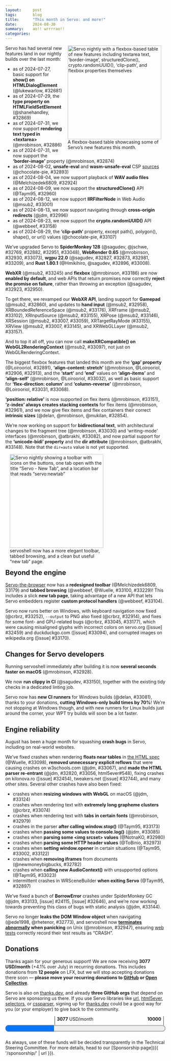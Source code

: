 ```yaml
---
layout:     post
tags:       blog
title:      "This month in Servo: and more!"
date:       2024-08-30
summary:    ao!! wrrrrao!!
categories:
---
```


<figure class="_figr"><a href="{{ '/img/blog/features-august-2024.png' | url }}"><img src="{{ '/img/blog/features-august-2024.png' | url }}"
    alt="Servo nightly with a flexbox-based table of new features including textarea text, ‘border-image’, structuredClone(), crypto.randomUUID(), ‘clip-path’, and flexbox properties themselves"></a>
<figcaption>A flexbox-based table showcasing some of Servo’s new features this month.</figcaption></figure>

Servo has had several new features land in our nightly builds over the last month:

- as of 2024-07-27, basic support for **show() on HTMLDialogElement** (@lukewarlow, #32681)
- as of 2024-07-29, the **type property on HTMLFieldSetElement** (@shanehandley, #32869)
- as of 2024-07-31, we now support **rendering text typed in &lt;textarea>** (@mrobinson, #32886)
- as of 2024-07-31, we now support the **‘border-image’** property (@mrobinson, #32874)
- as of 2024-08-02, **unsafe-eval** and **wasm-unsafe-eval** CSP [sources](https://developer.mozilla.org/en-US/docs/Web/HTTP/Headers/Content-Security-Policy/Sources) (@chocolate-pie, #32893)
- as of 2024-08-04, we now support playback of **WAV audio files** (@Melchizedek6809, #32924)
- as of 2024-08-09, we now support the **structuredClone()** API (@Taym95, #32960)
- as of 2024-08-12, we now support **IIRFilterNode** in Web Audio (@msub2, #33001)
- as of 2024-08-13, we now support navigating through **cross-origin redirects** (@jdm, #32996)
- as of 2024-08-23, we now support the **crypto.randomUUID()** API (@webbeef, #33158)
- as of 2024-08-29, the **‘clip-path’** property, except path(), polygon(), shape(), or url() values (@chocolate-pie, #33107)

We’ve upgraded Servo to **SpiderMonkey 128** (@sagudev, @jschwe, #32769, #32882, #32951, #33048), **WebRender 0.65** (@mrobinson, #32930, #33073), **wgpu 22.0** (@sagudev, #32827, #32873, #32981, #33209), and **Rust 1.80.1** (@Hmikihiro, @sagudev, #32896, #33008).

**WebXR** (@msub2, #33245) and **flexbox** (@mrobinson, #33186) are now **enabled by default**, and web APIs that return promises now correctly **reject the promise on failure**, rather than throwing an exception (@sagudev, #32923, #32950).

To get there, we revamped our **WebXR API**, landing support for **Gamepad** (@msub2, #32860), and updates to **hand input** (@msub2, #32958), XRBoundedReferenceSpace (@msub2, #33176), XRFrame (@msub2, #33102), XRInputSource (@msub2, #33155), XRPose (@msub2, #33146), XRSession (@msub2, #33007, #33059), XRTargetRayMode (#33155), XRView (@msub2, #33007, #33145), and XRWebGLLayer (@msub2, #33157).

And to top it all off, you can now call **makeXRCompatible() on WebGL2RenderingContext** (@msub2, #33097), not just on WebGLRenderingContext.

The biggest flexbox features that landed this month are the **‘gap’ property** (@Loirooriol, #32891), **‘align-content: stretch’** (@mrobinson, @Loirooriol, #32906, #32913), and the **‘start’** and **‘end’** values on **‘align-items’** and **‘align-self’** (@mrobinson, @Loirooriol, #33032), as well as basic support for **‘flex-direction: column’** and **‘column-reverse’** (@mrobinson, @Loirooriol, #33031, #33068).

**‘position: relative’** is now supported on flex items (@mrobinson, #33151), **‘z-index’ always creates stacking contexts** for flex items (@mrobinson, #32961), and we now give flex items and flex containers their correct **intrinsic sizes** (@delan, @mrobinson, @mukilan, #32854).

We’re now working on support for **bidirectional text**, with architectural changes to the fragment tree (@mrobinson, #33030) and ‘writing-mode’ interfaces (@mrobinson, @atbrakhi, #33082), and now partial support for the **‘unicode-bidi’ property** and the **dir attribute** (@mrobinson, @atbrakhi, #33148).
Note that the `dir=auto` value is not yet supported.

<figure class="_figl"><a href="{{ '/img/blog/servoshell-august-2024.png' | url }}"><img src="{{ '/img/blog/servoshell-august-2024.png' | url }}"
    alt="Servo nightly showing a toolbar with icons on the buttons, one tab open with the title “Servo - New Tab”, and a location bar that reads “servo:newtab”"></a>
<figcaption>servoshell now has a more elegant toolbar, tabbed browsing, and a clean but useful “new tab” page.</figcaption></figure>

## <span class=_floatmin></span>Beyond the engine

[Servo-the-browser](https://book.servo.org/running-servoshell.html) now has a **redesigned toolbar** (@Melchizedek6809, 33179) and **tabbed browsing** (@webbeef, @Wuelle, #33100, #33229)!
This includes a slick **new tab page**, taking advantage of a new API that lets Servo embedders register **custom protocol handlers** (@webbeef, #33104).

Servo now runs better on Windows, with keyboard navigation now fixed (@crbrz, #33252), `--output` to PNG also fixed (@crbrz, #32914), and fixes for some font- and GPU-related bugs (@crbrz, #33045, #33177), which were causing misaligned glyphs with incorrect colors on servo<!-- no link -->.org ([issue] #32459) and duckduckgo<!-- no link -->.com ([issue] #33094), and corrupted images on wikipedia<!-- no link -->.org ([issue] #33170).

## Changes for Servo developers

Running servoshell immediately after building it is now **several seconds faster on macOS** (@mrobinson, #32928).

We now **run clippy in CI** (@sagudev, #33150), together with the existing tidy checks in a dedicated linting job.

Servo now has **new CI runners** for Windows builds (@delan, #33081), thanks to your donations, **cutting Windows-only build times by 70%**!
We’re not stopping at Windows though, and with new runners for Linux builds just around the corner, your WPT try builds will soon be a lot faster.

## Engine reliability

August has been a huge month for squashing **crash bugs** in Servo, including on real-world websites.

We’ve fixed crashes when rendering **floats near tables** in [the HTML spec](https://html.spec.whatwg.org) (@Wuelle, #33098), **removed unnecessary explicit reflows** that were causing crashes on w3schools<!-- no link -->.com (@jdm, #33067), and **made the HTML parser re-entrant** (@jdm, #32820, #33056, html5ever#548), fixing crashes on kilonova<!-- no link -->.ro ([issue] #32454), tweakers<!-- no link -->.net ([issue] #32744), and many other sites.
Several other crashes have also been fixed:

- crashes when **resizing windows with WebGL** on macOS (@jdm, #33124)
- crashes when rendering text with **extremely long grapheme clusters** (@crbrz, #33074)
- crashes when rendering text with **tabs in certain fonts** (@mrobinson, #32979)
- crashes in the parser **after calling window.stop()** (@Taym95, #33173)
- crashes when **passing some values to console.log()** (@jdm, #33085)
- crashes when **parsing some &lt;img srcset> values** (@NotnaKO, #32980)
- crashes when **parsing some HTTP header values** (@ToBinio, #32973)
- crashes when **setting window.opener** in certain situations (@Taym95, #33002, #33122)
- crashes when **removing iframes** from documents (@newmoneybigbucks, #32782)
- crashes when **calling new AudioContext()** with unsupported options (@Taym95, #33023)
- intermittent crashes in WRSceneBuilder **when exiting Servo** (@Taym95, #32897)

We’ve fixed a bunch of **BorrowError** crashes under SpiderMonkey GC (@jdm, #33133, [issue] #24115, [issue] #32646), and we’re now working towards preventing this class of bugs with static analysis (@jdm, #33144).

Servo no longer **leaks the DOM Window object** when navigating (@ede1998, @rhetenor, #32773), and servoshell now **[terminates abnormally](https://pubs.opengroup.org/onlinepubs/9799919799/functions/V2_chap02.html#tag_16_04_03_01) when panicking** on Unix (@mrobinson, #32947), ensuring [web tests](https://book.servo.org/hacking/testing.html) correctly record their test results as “CRASH”.

## Donations

Thanks again for your generous support!
We are now receiving **3077 USD/month** (+4.1% over July) in recurring donations.
This includes donations from **12 people** on LFX, but we will stop accepting donations there soon — **please move your recurring donations to [GitHub](https://github.com/sponsors/servo) or [Open Collective](https://opencollective.com/servo)**.

Servo is also on [thanks.dev](https://thanks.dev), and already **three GitHub orgs** that depend on Servo are sponsoring us there.
If you use Servo libraries like [url](https://crates.io/crates/url/reverse_dependencies), [html5ever](https://crates.io/crates/html5ever/reverse_dependencies), [selectors](https://crates.io/crates/selectors/reverse_dependencies), or [cssparser](https://crates.io/crates/cssparser/reverse_dependencies), signing up for [thanks.dev](https://thanks.dev) could be a good way for you (or your employer) to give back to the community.

<figure class="_fig" style="width: 100%; margin: 1em 0;"><div class="_flex" style="height: calc(1lh + 3em); flex-flow: column nowrap; text-align: left;">
    <div style="position: relative; text-align: right;">
        <div style="position: absolute; margin-left: calc(100% * 3077 / 10000); padding-left: 0.5em;"><strong>3077</strong> USD/month</div>
        <div style="position: absolute; margin-left: calc(100% * 3077 / 10000); height: calc(1lh + 1.5em); border-left: 1px solid;"></div>
        <div style="position: absolute; margin-left: calc(100% - 0.5em); height: calc(1lh + 1.5em); border-left: 1px solid;"></div>
        <div style="padding-right: 1em;"><strong>10000</strong><!-- USD/month --></div>
    </div>
    <progress value="3077" max="10000" style="transform: scale(3); transform-origin: top left; width: calc(100% / 3);"></progress>
</div></figure>

As always, use of these funds will be decided transparently in the Technical Steering Committee.
For more details, head to our [Sponsorship page]({{ '/sponsorship/' | url }}).

<!--
- DONE donations 3077/month (+4.1%)
    - DONE opencollective 1637.00/month
    - DONE github 1313.00/month
    - DONE lfx 127.00/month (10+10+10+10+10+10+25+5+12+5+10+10)
    - DONE self-hosted ci runners
- upgrades
    - DONE mozjs 115 → 128 32769 32882 32951 33048
    - DONE webrender 0.64 → 0.65 32930 33073
    - DONE wgpu 22 32827 32873 32981 33209
        - better exception handling 32925
    - DONE rust 1.78.0 → 1.80.1 32896 33008
- rendering
    - DONE typing in textarea 32886
    - DONE wav playback 32924
    - DONE cross-origin redirects 32996
    - DONE ‘clip-path: [<basic-shape> || <shape-box>]’ 33107
    - DONE flex
        - DONE column mode 33031 33068
        - DONE ‘gap’ 32891
        - DONE ‘align-content: stretch’ 32906
        - DONE ‘align-(items|content): (start|end)’ 33032
        - DONE ‘position: relative’ 33151
        - DONE intrinsic sizes 32854
        - DONE ‘z-index’ stacking context fix 32961
        - DONE subpixel fix 32913
        - DONE flexbox enabled by default 33186
    - DONE bidi
        - DONE physical geometry 33030
        - DONE ‘writing-mode’ access 33082
        - DONE basic support for dir attribute and ‘unicode-bidi’ 33148
    - DONE ‘border-image’ 32874
    - DONE structuredClone() 32960
    - DONE crypto.randomUUID() 33158
    - DONE promise rejection 32923 32950
    - DONE webaudio IIRFilterNode 33001
    - DONE webxr XRInputSource.gamepad 32860
    - DONE webxr XRBoundedReferenceSpace 33176
    - DONE webxr XRSession.interactionMode XRView.isFirstPersonObserver 33007
    - DONE webxr hand input XRFrame XRHandJoint XRHand XRJointSpace 32958
    - DONE webxr XRSession 33059
    - DONE webxr makeXRCompatible now works on WebGL2RenderingContext 33097
    - DONE webxr recommendedViewportScale requestViewportScale XRView 33145
    - DONE webxr predictedDisplayTime XRFrame 33102
    - DONE webxr fixedFoveation getNativeFramebufferScaleFactor 33157
    - DONE webxr XRTargetRayMode XRInputSource 33155
    - DONE webxr XRPose 33146
    - webgpu createComputePipelineAsync() createRenderPipelineAsync() 32636
    - DONE csp unsafe-eval wasm-unsafe-eval 32893
    - DONE basic support for show() method on HTMLDialogElement 32681
    - DONE type property on HTMLFieldSetElement 32869
    - non-tree-structural pseudo-classes 33165
    - DONE webxr enabled by default 33245
- embedding
    - DONE custom protocol handlers 33104
    - additional webrender surfaces 32933
- devtools
    - html tree 32655
    - text nodes? 32884
    - attributes 32888
    - style inspector and computed tab 33025
- DONE servoshell
    - DONE redesigned toolbar 33179
    - DONE tabs 33100 33229
- dev
    - watch out! mediafire fix.rar 33201
    - DONE clippy ci 33150
    - DONE faster build-then-run on macos 32928
    - DONE self-hosted ci runners windows 33081
- platform support
    - DONE windows text/image rendering fixes 33045 33177
    - DONE windows --output to png fix 32914
    - musl? background hang monitor 33153
- DONE rendering/crashes
    - document ordering 32574
    - DONE html parser reentrancy! 32820 33056
    - DONE forced reflows 33067
- DONE crashes and reliability
    - DONE panics now look like crashes in tests 32947
    - DONE gc borrow hazards 33133
        - DONE static analysis 33144
    - DONE resizing window macos 33124
    - DONE large grapheme clusters 33074
    - DONE tabs with certain fonts 32979
    - DONE aborting parser 33173
    - DONE console.log 33085
    - DONE srcset 32980
    - DONE set() method on Headers 32973
    - DONE window.opener setter 33002 33122
    - DONE table layout 33098
    - DONE webrender shutdown 32897
    - DONE iframe removed 32782
    - DONE new AudioContext() with unsupported sampleRate 33023
    - DONE leak CreateProxyWindowHandler 32773
- bustage
    - nixpkgs 32945
    - spaces windows 32936
    - non-ascii windows 32949
    - ci android 32907 32927
    - building for ohos 33029
    - macos apple silicon 33190 33200
- cleanups
    - lazy_static 33046 33047 33049 33060 33065 33078
    - once_cell 33080
    - syn dedupe 33038

>>> 2024-07-26T06:07:44Z
    bc1c71bd4df9424e4cceed9dc8cc38efc591095b	https://github.com/servo/servo/pull/32857	build(deps): bump serde_spanned from 0.6.6 to 0.6.7 (#32857)
    f91792d9c33dc23a7f0d67b0d370ec59f39ca85e	https://github.com/servo/servo/pull/32856	build(deps): bump env_filter from 0.1.1 to 0.1.2 (#32856)
    4afa382733517e2c875744ab922ab36caf80ed19	https://github.com/servo/servo/pull/32855	build(deps): bump toml_datetime from 0.6.6 to 0.6.7 (#32855)
+   ad74bfc4ea70f052939163f2404bf543131d06d3	https://github.com/servo/servo/pull/32827	webgpu: Update wgpu to 22.0 (#32827)
>>> 2024-07-27T06:02:22Z
    9f151faf1d97b90e1e07e8a21861a2d5050ab73f	https://github.com/servo/servo/pull/32865	build(deps): bump webxr from `11a3727` to `89d7027` (#32865)
    bdc07eab752a462379f881cdad5a4e3c8ad78d28	https://github.com/servo/servo/pull/32864	build(deps): bump version_check from 0.9.4 to 0.9.5 (#32864)
    b6f1e3b22d076a9b52691bf641fe4ba55df4470f	https://github.com/servo/servo/pull/32861	dependencies: Upgrade `cookie` and rename Servo's `Cookie` to `ServoCookie` (#32861)
+   8f377a0cb144b32182938f2210360a9a124e2b16	https://github.com/servo/servo/pull/32681	Partially implement dialog.show() (#32681)
+   902bf5733139ba6269e4f10c52ae62e0eea4a4c0	https://github.com/servo/servo/pull/32655	DevTools: Show HTML tree (#32655)
    f7448b5d6121339508a5cbc31e1da2db704da371	https://github.com/servo/servo/pull/32862	Remove the WebXR dependency on ancient `time@0.1` crate (#32862)
    eac54183c154ca044f98e9d74aa51892f73c0085	https://github.com/servo/servo/pull/32859	clippy: components/script/realms (#32859)
>>> 2024-07-28T06:08:04Z
>>> 2024-07-29T06:08:11Z
+   ed8def28960fd64fa0d00bd67731d594c1042747	https://github.com/servo/servo/pull/32869	Add the type IDL attribute to htmlfieldsetelement (#32869)
    bc75bf4cfa42d627309bd003dbb6dab3f3233dfd	https://github.com/servo/servo/pull/32868	Remove treatment of whitespace in the construction of a for data entry list, move it to the encoding stage (#32868)
>>> 2024-07-30T06:05:57Z
+   29a4cca42d01ab7acf6610362cd1165d2c2e85f7	https://github.com/servo/servo/pull/32882	Update mozjs again (#32882)
    a295c3e8aac1afa76307595613feb9ce8e2398ae	https://github.com/servo/servo/pull/32881	build(deps): bump serde_json from 1.0.120 to 1.0.121 (#32881)
    4fa1daa2451270018f14acc64ce88db0c824e323	https://github.com/servo/servo/pull/32879	build(deps): bump tokio from 1.39.1 to 1.39.2 (#32879)
    15f7db273f8ec987c19429ac9ba01bb626cf93b8	https://github.com/servo/servo/pull/32878	build(deps): bump cc from 1.1.6 to 1.1.7 (#32878)
    d8c09b8b1412dab29f5584e0691423e0b976458e	https://github.com/servo/servo/pull/32876	build(deps): bump num_enum from 0.7.2 to 0.7.3 (#32876)
    33bf31f2122322a5df3d090e2fe6e23ad14cc423	https://github.com/servo/servo/pull/32877	build(deps): bump webxr from `89d7027` to `93ee726` (#32877)
+   c5fe64a59454be739f9d09a088f900656965f559	https://github.com/servo/servo/pull/32873	webgpu: update wgpu again (#32873)
    976850d92de1dfcf80a06428f9491fa64241f347	https://github.com/servo/servo/pull/32875	Fix debugmozjs compilation (#32875)
+   d132a0273d17a140a916bb4c73cdb1d81fee1d2d	https://github.com/servo/servo/pull/32769	Update mozjs (SpiderMonkey) to 128.0 (#32769)
>>> 2024-07-31T06:02:33Z
    f86493cd7ef78a0a7bbe78f0047cd695d4f956e2	https://github.com/servo/servo/pull/32890	Enable flexbox for css-align tests (#32890)
    c69d59259e06490de002e00c084a5b59e1c14e7f	https://github.com/servo/servo/pull/32894	build(deps): bump ppv-lite86 from 0.2.17 to 0.2.19 (#32894)
    506096222fe127a7b10974c1cf49580f08276db0	https://github.com/servo/servo/pull/32895	build(deps): bump toml_datetime from 0.6.7 to 0.6.8 (#32895)
+   a64f75b62f3cd1c12219dbb44ac40c1104de63ef	https://github.com/servo/servo/pull/32886	layout: Fix display of new text in `textarea` elements (#32886)
+   c06a6a764ea568be5faade665302aa23ca64304c	https://github.com/servo/servo/pull/32884	DevTools: Inline text and clean whitespace (#32884)
+   e23dc0bf6f5ed6dec0537a3f4f1c668937c87246	https://github.com/servo/servo/pull/32874	layout: Port `border-image` support for legacy layout (#32874)
>>> 2024-08-01T06:14:12Z
    b4e1ec441254daf2df75f84347480a9afb9f4779	https://github.com/servo/servo/pull/32902	build(deps): bump bytemuck from 1.16.1 to 1.16.3 (#32902)
    b94e7e00a900834626ed0dab4e7fb45dc6bbf2f0	https://github.com/servo/servo/pull/32901	build(deps): bump bytes from 1.6.1 to 1.7.0 (#32901)
    4a7b50fedb840e123da21044c08e89f2165f6da3	https://github.com/servo/servo/pull/32900	build(deps): bump target-lexicon from 0.12.15 to 0.12.16 (#32900)
+   ca6169990ea8b429bbb8c11e4dcc9d8c6f59c7dd	https://github.com/servo/servo/pull/32891	Implement gaps in flexbox layout (#32891)
>>> 2024-08-02T06:17:24Z
+   5963695664a6c0112bded05c9af9bbfa2224d411	https://github.com/servo/servo/pull/32773	fix: Memory leak from CreateProxyWindowHandler (#32773)
    501950c2e33d421ad1a38fa095fa7aae610fd3aa	https://github.com/servo/servo/pull/32908	build(deps): bump indexmap from 2.2.6 to 2.3.0 (#32908)
+   92866ab911cb65d09b6b46bc1fb26868854cbafe	https://github.com/servo/servo/pull/32893	enhance: Add support for `unsafe-eval` and `wasm-unsafe-eval` (#32893)
+   2cf207ddc8133f1abb85704d2d0eee9e26b52723	https://github.com/servo/servo/pull/32907	Free some space on android runners (#32907)
    0ff4398380c58d2402765c0ca017c0d12b25cd5c	https://github.com/servo/servo/pull/32905	Update mozjs to fix enforcerange for 64bit numbers (#32905)
>>> 2024-08-03T06:12:23Z
    1e510e8de7ae6d9e2c490362dbfb935374e233f5	https://github.com/servo/servo/pull/32918	build(deps): bump regex from 1.10.5 to 1.10.6 (#32918)
    69a716a4ce1518aced772b2f343edf13e6e0144c	https://github.com/servo/servo/pull/32919	build(deps): bump bytes from 1.7.0 to 1.7.1 (#32919)
    3699aa0c185a38b682dfd916e99e2d0f0347f28b	https://github.com/servo/servo/pull/32916	build(deps): bump serde_json from 1.0.121 to 1.0.122 (#32916)
    72b3fd56e165f80b92ba35b787d4aa7899f6cc8c	https://github.com/servo/servo/pull/32910	script: Fix two build warnings about unused imports (#32910)
+   974c9dc89a70ff341c19d751a8d7c00c81989dea	https://github.com/servo/servo/pull/32854	layout: Compute intrinsic sizes for flex items and flex containers (#32854)
    7495ba20a51fb2bea033d115e98db5ea07e68a4b	https://github.com/servo/servo/pull/32909	Select servo feature on servo_arc (#32909)
>>> 2024-08-04T06:06:53Z
+   7c2c383bb1fb15dfeea1e0f33af2e42b407af4e1	https://github.com/servo/servo/pull/32914	Fix save to image on Windows (#32914)
    bb176514c64b50011ee0be5cfb10f0cbce48cd93	https://github.com/servo/servo/pull/32926	Pass AppInfo to OpenXrDiscovery (#32926)
+   f3fe11c382d85f47f2adf3099a3b92c4202c52f1	https://github.com/servo/servo/pull/32924	Enabled WAV decoding support in gstreamer (#32924)
+   f3bec0aed386615e850b9e24b74c697624c32bce	https://github.com/servo/servo/pull/32923	bindings: Convert certain Exceptions into Promise rejections (#32923)
+   fd832816572e26cafb8207d3710bd704f2617758	https://github.com/servo/servo/pull/32860	Implement WebXR Gamepads Module (#32860)
    0672eca7496bd54001e4625f7987d3e4053a3914	https://github.com/servo/servo/pull/32917	build(deps): bump malloc_size_of_derive from 0.1.2 to 0.1.3 (#32917)
>>> 2024-08-05T06:07:48Z
+   5e59988c87c40e84b0228021798455175699e824	https://github.com/servo/servo/pull/32925	webgpu: Use wgpu's instead of string errors and update limits handling (#32925)
+   b366a02318def70948f8ff6ed321e433b721ece4	https://github.com/servo/servo/pull/32928	build: Speed up first run after build on macOS (#32928)
+   8052027dd497241157fc74365c5c78fde028b8a0	https://github.com/servo/servo/pull/32927	ci: allow android builds on forks to skip keystore configuration (#32927)
>>> 2024-08-06T06:08:20Z
+   b50c1cfaaab6eb7bbef4327a7cdca540a29cbddb	https://github.com/servo/servo/pull/32945	Nix: Bump nixpkgs (#32945)
    1e30642d75bac6f545803d50a08a4d8f79aae123	https://github.com/servo/servo/pull/32944	build(deps): bump ttf-parser from 0.24.0 to 0.24.1 (#32944)
    83821fdec51918b0829e2fba5cbb86fe425e24ee	https://github.com/servo/servo/pull/32943	build(deps): bump xml-rs from 0.8.20 to 0.8.21 (#32943)
    a33b66ade5f577e0d85483ca10ec232f361d2d27	https://github.com/servo/servo/pull/32941	build(deps): bump serde_test from 1.0.176 to 1.0.177 (#32941)
    551fbdd092dab4013b667238174118b96a195275	https://github.com/servo/servo/pull/32940	build(deps): bump ppv-lite86 from 0.2.19 to 0.2.20 (#32940)
    a348e68086cd2628e316388f46692cc8d99fa59f	https://github.com/servo/servo/pull/32939	build(deps): bump flate2 from 1.0.30 to 1.0.31 (#32939)
    2443b1784855fe7c4b849aee4338bc5706331462	https://github.com/servo/servo/pull/32938	build(deps): bump tempfile from 3.10.1 to 3.11.0 (#32938)
    6ae64b2716285d419fc6dcce65e2a82a2cea03cd	https://github.com/servo/servo/pull/32937	build(deps): bump scc from 2.1.7 to 2.1.8 (#32937)
+   0ce9ce8dc02a9812795174890b507a7a7fb72fd4	https://github.com/servo/servo/pull/32936	mach: Add support for paths with spaces on Windows (#32936)
+   f1602005a085ec279a7280ccae1ea3ceffdb0eca	https://github.com/servo/servo/pull/32930	deps: Upgrade to WebRender 0.65 (#32930)
+   babc844c93755e032e724adb81cfb235090c4fdb	https://github.com/servo/servo/pull/32888	DevTools: Allow modification of attributes (#32888)
+   4d49b04668c3793bbb5dd8460a9d6f55d7f6538e	https://github.com/servo/servo/pull/32933	Add surface methods to RenderingContext (#32933)
    45aa296b2658e47eea38134298351a20a74e0fa6	https://github.com/servo/servo/pull/32932	build: Fix a print statement when repackaging GStreamer (#32932)
    10b06f01292a4d9b7d73a41fe134ad355e05b2a0	https://github.com/servo/servo/pull/32911	layout: Improve documentation and code structure in `FlexItemBox::automatic_min_size` (#32911)
>>> 2024-08-07T06:24:11Z
+   a3f588832b104421030c162cd782df02b055bf08	https://github.com/servo/servo/pull/32951	Bump mozjs-sys to 128.0-6 (#32951)
    d2e620e03e5bf90710e2b2dad19514ace945548b	https://github.com/servo/servo/pull/32955	build(deps): bump bytemuck from 1.16.1 to 1.16.3 (#32955)
    63265b8c475dd333ab26c2647d7ec6c2a0a17417	https://github.com/servo/servo/pull/32954	build(deps): bump target-lexicon from 0.12.15 to 0.12.16 (#32954)
+   c9fbe018f18d1cff8a4b30261ea4b1e981ef435b	https://github.com/servo/servo/pull/32947	testing: Trigger a crash more reliably when panicking and hard fail is active (#32947)
    89d20fc40116e9a35ed4fe2b5ee07e0382babc19	https://github.com/servo/servo/pull/32953	build(deps): bump toml_datetime from 0.6.7 to 0.6.8 (#32953)
    49aa129d22a8d9c61aceb638e9c58f7ff79b512b	https://github.com/servo/servo/pull/32952	build(deps): bump scc from 2.1.8 to 2.1.9 (#32952)
+   68f4b359c53b241e0ef82b640e84d8de70cfb805	https://github.com/servo/servo/pull/32950	Add exception to rejection logic in `generic_call` (#32950)
+   1d464a576a6506196ff10e2c5bbee1969272fc54	https://github.com/servo/servo/pull/32906	layout: Add support for `align-content: stretch` (#32906)
+   3800922cde6f1c5698a931183de9dbcd3d5d7e4e	https://github.com/servo/servo/pull/32897	Fix panic in Webrender during shutdown (#32897)
+   28430bad0e7a4d4c11710d61fbaf1c598bffa87d	https://github.com/servo/servo/pull/32949	Fix visual_studio.py to call vswhere with -utf8 (#32949)
    3f339d6856283dc4839f6378df5df1ddbedcb5d6	https://github.com/servo/servo/pull/32946	webrender_traits: update closure in with_front_buffer to FnOnce (#32946)
    23df681479e20d099abae2852c2107b395fb09a1	https://github.com/servo/servo/pull/32942	build(deps): bump winapi-util from 0.1.8 to 0.1.9 (#32942)
>>> 2024-08-08T06:07:41Z
    1379cd5779657774a14303ff26269df2a03bb3aa	https://github.com/servo/servo/pull/32965	build(deps): bump tempfile from 3.11.0 to 3.12.0 (#32965)
    db23bc7b121e85c79ab5fb93a55f9b751352e542	https://github.com/servo/servo/pull/32964	build(deps): bump object from 0.36.2 to 0.36.3 (#32964)
    206d515c32b4541be59d8a0f1f88c5b7ca2ffa25	https://github.com/servo/servo/pull/32963	build(deps): bump cc from 1.1.7 to 1.1.8 (#32963)
+   3fca6e015f1f0e9e375a87d41f37fe56720cfaa5	https://github.com/servo/servo/pull/32782	script: Properly handle removed iframes in `GlobalScope::get_referrer` (#32782)
    9cb0e74cdca0c42b8c47a555de24eb1caffbca14	https://github.com/servo/servo/pull/32959	Update web-platform-tests to revision b'3634d5a63f2fa3969616396d95537c91c3348fe5' (#32959)
+   3c271fb2989fa838473ab006397c7a9d8c3b4b21	https://github.com/servo/servo/pull/32896	Update to rust 1.80.0 (#32896)
>>> 2024-08-09T06:15:38Z
+   24b1404d12be64db5b173f5648de71a1bcf7792e	https://github.com/servo/servo/pull/32981	Update wgpu (#32981)
    77ce73e4c60b180f2d951abb1e85008c73c10524	https://github.com/servo/servo/pull/32983	build(deps): bump serde from 1.0.204 to 1.0.205 (#32983)
+   8fab6911d16577bf98f5179dab7e0d75e57bc5ba	https://github.com/servo/servo/pull/32973	script: dont unwrap in header set (#32973)
+   b8cf0cf9afa03d5e2ba3f8a4727e4de00ab63eb2	https://github.com/servo/servo/pull/32636	webgpu: Implement proper async pipeline creation and GPUPipelineError (#32636)
+   08eb4faf4d2805283137a19739b092cd7ddff600	https://github.com/servo/servo/pull/32960	Initial structuredClone implementation (#32960)
    f989d3776eca7c4a21f03a406a11c1b1228b285e	https://github.com/servo/servo/pull/32966	separate Queue&Device Id (#32966)
    a5df51ea56dd7116b5fb95acd9c88f123bdebbfc	https://github.com/servo/servo/pull/32956	Refine crown annotations for HTML parser. (#32956)
>>> 2024-08-10T06:15:44Z
    2ebb71f08a9e2521a2fd277c2bc2b54b9e21dd8d	https://github.com/servo/servo/pull/32991	Set the cfg properly for the production-stripped profile (#32991)
+   a1d3649f7c282aec9220ab67b203297fe33e5a07	https://github.com/servo/servo/pull/32574	Fix ordering of documents (#32574)
    c6a6319502c3df4bf401d394a27854aa1f267658	https://github.com/servo/servo/pull/32982	build(deps): bump windows-sys from 0.52.0 to 0.59.0 (#32982)
    4eae4e29fa92d1684e5a1dcff1d4a12020a284af	https://github.com/servo/servo/pull/32984	Fix incorrect target_os value. (#32984)
>>> 2024-08-11T06:01:54Z
    1af3ad8a7466a372c9e9f39f0d06e973a75a427e	https://github.com/servo/servo/pull/33000	Update web-platform-tests to revision b'3b3beee1bf2469013583bafe702f2d4821d76c1f' (#33000)
    71898dae179df6b873994211611aee4884cdc974	https://github.com/servo/servo/pull/32993	build(deps): bump filetime from 0.2.23 to 0.2.24 (#32993)
    1a58dba03ecaa5b67df47b3e7c7c592cadb6f145	https://github.com/servo/servo/pull/32998	Use correct feature name for JS backtraces. (#32998)
>>> 2024-08-12T06:18:51Z
+   5520a9eb5089d8441718162452848159ed51ffca	https://github.com/servo/servo/pull/33001	webaudio: Implement IIRFilterNode (#33001)
>>> 2024-08-13T06:24:20Z
    4744debdfd5e829c753c46a7f8088576b79dbd96	https://github.com/servo/servo/pull/33021	build(deps): bump serde_json from 1.0.122 to 1.0.124 (#33021)
    2d52b51e763a487016d2a5d95be5fd61f32ef60e	https://github.com/servo/servo/pull/33019	build(deps): bump xcursor from 0.3.6 to 0.3.8 (#33019)
    f33190ae7943660abe247a35c07d989a72139544	https://github.com/servo/servo/pull/33020	build(deps): bump mio from 1.0.1 to 1.0.2 (#33020)
    26cd4a84e53398df0328b0dce4600859fad1290c	https://github.com/servo/servo/pull/33018	build(deps): bump serde from 1.0.205 to 1.0.206 (#33018)
    3f1149fbdd8d6543e71a25e9c936dd0fa8d7508a	https://github.com/servo/servo/pull/33016	build(deps): bump scc from 2.1.9 to 2.1.13 (#33016)
    d0b5080b5e4409759d942a8cc8f910f001103dfc	https://github.com/servo/servo/pull/33014	build(deps): bump syn from 2.0.72 to 2.0.74 (#33014)
    1f3c193339f0d0a6a3f486894c2d35e5cccd11f9	https://github.com/servo/servo/pull/33017	build(deps): bump core-foundation-sys from 0.8.6 to 0.8.7 (#33017)
    ebf28fc7844d84c5d8098c1adbb452299ad8115b	https://github.com/servo/servo/pull/33015	build(deps): bump polling from 3.7.2 to 3.7.3 (#33015)
    93b43703e63c423a0e309ce28f73d3c51917dc6e	https://github.com/servo/servo/pull/33013	build(deps): bump cc from 1.1.8 to 1.1.10 (#33013)
+   564ba5969f1fb7a609e1ffc2a8f1b7ae48744ee8	https://github.com/servo/servo/pull/32961	layout: Non-auto `z-index` should always make stacking contexts for flex items (#32961)
+   d29e937f7e1f246f069c001ab60846c74046630c	https://github.com/servo/servo/pull/33008	Update Rust to 1.80.1 (#33008)
+   df8ccafa7c01c162bebd00aefe557a1bfc0f300b	https://github.com/servo/servo/pull/33002	Fix: Return error and avoid panicking in SetOpener function (#33002)
    a797969efed10c46c7cf93e5eb7a03b52d6ca7bc	https://github.com/servo/servo/pull/33004	Replace the lazy_static crate whth `std::sync::LazyLock` in components/script (#33004)
+   f38d1574bcb27449b8878192ac0ea3ba2ce824e7	https://github.com/servo/servo/pull/32996	Allow navigations that include cross-origin redirects to succeed. (#32996)
>>> 2024-08-14T06:09:01Z
+   3aef023368d522251d72443e1b5c03c2fc3208d3	https://github.com/servo/servo/pull/33029	ohos: Fix x86_64-unknown-linux-ohos (#33029)
+   478d95d2454f15184b45c5887af05c1cf51d2b23	https://github.com/servo/servo/pull/33038	Dedupliate `syn` (#33038)
    fb6b56cdda03d2bf218ec079a5298a9ce8c9eb4e	https://github.com/servo/servo/pull/33035	build(deps): bump cpufeatures from 0.2.12 to 0.2.13 (#33035)
    c922ab4b5233e55c9ddbebccbe544a2051d85ead	https://github.com/servo/servo/pull/33040	build(deps): bump serde from 1.0.206 to 1.0.207 (#33040)
    a0a83bad961a57466cd33ef71f4a7a4e15859080	https://github.com/servo/servo/pull/33039	build(deps): bump js-sys from 0.3.69 to 0.3.70 (#33039)
    0c276aeea593bb0e19d19a836b4adb1358ffc0d9	https://github.com/servo/servo/pull/33037	build(deps): bump scc from 2.1.13 to 2.1.14 (#33037)
    89c456b6d1da549139b0a25506f0ab4f36a168a5	https://github.com/servo/servo/pull/33036	build(deps): bump wasm-bindgen from 0.2.92 to 0.2.93 (#33036)
    3c19982040f6337637645b8c843cfbe4fd16601b	https://github.com/servo/servo/pull/33033	ci: Only export WPT test changes on the `main` branch (#33033)
+   8582678e4b97818629d5039a28b7fc6de0b23a9d	https://github.com/servo/servo/pull/32913	Properly handle subpixel units when dividing space between flex lines (#32913)
    5d6840873a53c57432ee6f48338d5c5261f12905	https://github.com/servo/servo/pull/33026	clippy: Fix missing indentation in comments and remove on unecessary cast (#33026)
    ea5cf751696ec8c24e7303b042d534a32c2a9a24	https://github.com/servo/servo/pull/33003	clippy: Fix various clippy warnings throughout the code  (#33003)
+   0d137d276a3a2ad3749750c0e34ebbfd91511106	https://github.com/servo/servo/pull/33007	webxr: Add missing IDL members from AR Module (#33007)
>>> 2024-08-15T06:08:05Z
+   a6638c195242105ec4cf840dd435d68a08c93843	https://github.com/servo/servo/pull/33048	Update mozjs and use release libz-sys (#33048)
+   825d6f10e9cc837219aaa4db480405a31c5388a7	https://github.com/servo/servo/pull/32958	webxr: Update hand input to match latest spec (#32958)
    057873c94a016b00d205f342d8929eb50365ac91	https://github.com/servo/servo/pull/33054	Remove unused constant from `components/net/fetch/methods.rs` (#33054)
    c438bfddd0528c3b3b0e5775be151d5d8c3e873e	https://github.com/servo/servo/pull/33053	build(deps): bump indexmap from 2.3.0 to 2.4.0 (#33053)
    6b0680c779bdb744f22cf572458cbd7810a147ee	https://github.com/servo/servo/pull/33052	build(deps): bump web-sys from 0.3.69 to 0.3.70 (#33052)
    d3209040ced94230298acc1c9173eca5f860ab18	https://github.com/servo/servo/pull/33051	build(deps): bump cc from 1.1.10 to 1.1.11 (#33051)
    cfbc10aefeab22c213be19d5c3bdfb910d0aa2c9	https://github.com/servo/servo/pull/33050	build(deps): bump wasm-bindgen-futures from 0.4.42 to 0.4.43 (#33050)
+   ad85dd10e3aa6124e3f8a9504d9c6efa178b8d34	https://github.com/servo/servo/pull/33049	Replace lazy_static with std::sync::LazyLock in components/fonts (#33049)
+   7633bdccd229eeba46bba9508564a96066fd4f91	https://github.com/servo/servo/pull/33031	layout: Initial implementation of `flex-direction: column` and `column-reverse` (#33031)
+   c059bab6f4aa920326167b861a3ae17f53001070	https://github.com/servo/servo/pull/33047	Dont use lazy static to construct mutexes (#33047)
+   d941d2fd67e7c2cd9859ae743c76b0238679bfe4	https://github.com/servo/servo/pull/33030	layout: Convert the FragmentTree to physical geometry (#33030)
+   65f90ff1fd82758aa7644ada7bb75d34291c363f	https://github.com/servo/servo/pull/33046	Replace the lazy_static crate with std::sync::LazyLock in components/net (#33046)
    6be99241c64bb5c8c4df6be3c37a5f53829cd499	https://github.com/servo/servo/pull/33043	Fix warnings after latest rust upgrade (#33043)
    380348e4df8211838680dedb76c117f101ee9bba	https://github.com/servo/servo/pull/33041	build(deps): bump tower-service from 0.3.2 to 0.3.3 (#33041)
>>> 2024-08-16T06:12:08Z
+   4cc1b6854616ae5f4b2455aedcd3e1fe9251a6a1	https://github.com/servo/servo/pull/33078	Remove lazy static (#33078)
    4b3ed4b68489342f41693243b25711079070dcd1	https://github.com/servo/servo/pull/33076	 ohos: Fix log filtering (#33076)
+   69185c4af156e66c2b69de1dbb7ff9faf10fd5aa	https://github.com/servo/servo/pull/33056	Ensure parsers initiated from DOMParser always complete. (#33056)
+   3cc91e655f4119d15fa226cabe8e2f66be3d3c58	https://github.com/servo/servo/pull/33067	Remove many explicit reflow calls (#33067)
    a34920b6058016f026c2b710224b9227826fcf85	https://github.com/servo/servo/pull/33072	fix(clippy): Clippy suggestions in components/script/dom/* (#33072)
    386a067c4b83b9fd60200e07c9668aba2a667944	https://github.com/servo/servo/pull/33071	build(deps): bump is-terminal from 0.4.12 to 0.4.13 (#33071)
    0710209557e4048137b1030da566c6bd5d1e133e	https://github.com/servo/servo/pull/33070	build(deps): bump serde_json from 1.0.124 to 1.0.125 (#33070)
    bcfc642f2f7a0b0e329230637a914fc7b3fc1999	https://github.com/servo/servo/pull/33069	build(deps): bump cc from 1.1.11 to 1.1.12 (#33069)
    e4d0af8d9120d8172c270becd81e1c25c51ba478	https://github.com/servo/servo/pull/33066	build(deps): bump serde from 1.0.207 to 1.0.208 (#33066)
+   016ff5dfa67d05b5c5d1d3fc42bf9f4fbeb537c1	https://github.com/servo/servo/pull/33065	Replace lazy_static crate with `std::sync::LazyLock` in layout and config (#33065)
    c01b733523085bb9365601c252b7b49154383631	https://github.com/servo/servo/pull/33062	Update codegen for GetOpener:inRealms in Bindings.conf (#33062)
+   86c4e014b40805ba7048f6357e4276680d3a7451	https://github.com/servo/servo/pull/33060	Replace the lazy_static crate with `std::sync::LazyLock` in components/shared (#33060)
+   8f82b2a7cbc086a6e939c9e0c3a7a3e11e512df5	https://github.com/servo/servo/pull/33045	Use FontInstanceFlags::SUBPIXEL_POSITION for font instances on Windows (#33045)
    97c84b6127bbe56821f8db661e88400cd646526c	https://github.com/servo/servo/pull/32858	ohos/android: Redirect stdout/stderr to `log` sink (#32858)
    353ceb0ffb7aa48bede60e031872218ebaaba839	https://github.com/servo/servo/pull/33058	Update WebXR WPT expectations (#33058)
+   8159f032880e72accba54ce3175062423fcdeef0	https://github.com/servo/servo/pull/33032	layout: Support `start` and `end` values for flexbox `align-self` (#33032)
>>> 2024-08-17T06:09:14Z
+   20273b062af969152635306c3df2a3a1364ac4d1	https://github.com/servo/servo/pull/33059	webxr: Update XRSession to latest spec (#33059)
    f0045a76866f2d56d6a01aaf93ec20177dad778a	https://github.com/servo/servo/pull/33095	remove usage of legacy numeric operations in script (#33095)
    09cac6430bfc98dace01ccf2a0af40c2420a4d19	https://github.com/servo/servo/pull/33091	build(deps): bump libc from 0.2.155 to 0.2.156 (#33091)
    842bd607d42b116b4f717f42c4c3ee81f9fd86e8	https://github.com/servo/servo/pull/33086	build(deps): bump bytemuck_derive from 1.7.0 to 1.7.1 (#33086)
    a8fbfe712f05ed45375592a8ac94f8bbe56046c4	https://github.com/servo/servo/pull/33092	build(deps): bump webxr from `dd76329` to `08a6d70` (#33092)
    23c2040f2b196f596add050ce8e5915762d8390d	https://github.com/servo/servo/pull/33093	build(deps): bump cc from 1.1.12 to 1.1.13 (#33093)
    10e2dc7a63febed33466dfbee16a0e2091b72055	https://github.com/servo/servo/pull/33090	build(deps): bump bytemuck from 1.16.3 to 1.17.0 (#33090)
    c6d6823b85272b7e6bc5146aa2fdb9f11b8e9e4f	https://github.com/servo/servo/pull/33089	build(deps): bump scc from 2.1.14 to 2.1.16 (#33089)
    4bdf6403d072c03573da616c6da9a56007a7a35a	https://github.com/servo/servo/pull/33088	build(deps): bump surfman from 0.9.5 to 0.9.6 (#33088)
+   3829e91662c2f139d9514aa1b5ede4462000f43a	https://github.com/servo/servo/pull/33085	Handle failed string conversions in console.log. (#33085)
+   4df7a1af25b46146fc5a580ad2e50f2ebe91e154	https://github.com/servo/servo/pull/32820	Support HTML parser reentrancy (#32820)
    d44c0f7e5dd9952506dfc491975cc84d7dac111a	https://github.com/servo/servo/pull/33083	mach: remove unused maven packaging code (#33083)
+   0d94a8acd25cd90dd822dce22f7e19706d101e2a	https://github.com/servo/servo/pull/33082	layout: Prepare for bidi by guarding all access to `writing-mode` (#33082)
    3d3621b65265607eaa33f66c9636356a4dfe2ba2	https://github.com/servo/servo/pull/33079	Update stylo for latest changes. (#33079)
+   ce5ebbcf7772afdb82d1cdaf318c3ebd6cee3a10	https://github.com/servo/servo/pull/33073	legacy-layout: Fix display list building after WebRender upgrade (#33073)
+   6816d11f887ea0f72943d900654c999d763772b5	https://github.com/servo/servo/pull/33080	replace once_cell (#33080)
>>> 2024-08-18T06:03:02Z
    db312319ae89989a94d2047b04d3d58809e8887b	https://github.com/servo/servo/pull/33101	fix: Replace callargs_is_constructing with is_constructing method (#33101)
>>> 2024-08-19T06:08:41Z
    e078353bf01aebe5703b29c68ac59304cf6414f7	https://github.com/servo/servo/pull/33112	Fix race in WebXR WPT test setup (#33112)
    a50e6a503e48da26fb270eb54d869bd515557da7	https://github.com/servo/servo/pull/33109	Remove unnecessary `unsafe` block (#33109)
+   a24e92778afd60c775b5145a4ad7dc260fa94b62	https://github.com/servo/servo/pull/33023	fix: add error handling to BaseAudioContext::new_inherited (#33023)
+   1ef3e107bd194fdf0ca1da66d9167046538366d7	https://github.com/servo/servo/pull/33097	Add makeXRCompatible for WebGL2, update WebXR WPT expectations (#33097)
    280063eee2662a1bea925310652f4e9922051afe	https://github.com/servo/servo/pull/33096	Make string formatting more consistent in `CodegenRust.py` (#33096)
    6aee84f0d10e3484b6113907f1b51e7dfe77f0bc	https://github.com/servo/servo/pull/33103	Update data-url to 0.3 (#33103)
>>> 2024-08-20T06:07:56Z
+   91adf39de78626df8c04c89261c4a925e8e7f689	https://github.com/servo/servo/pull/33122	Fix panic in embedded-opener-remove-frame (#33122)
    32a298f3a279161ae2ec8885a17c41246f3677c3	https://github.com/servo/servo/pull/33131	build(deps): bump libc from 0.2.156 to 0.2.158 (#33131)
    9e2536c877d921ced87d35df9fb97a9a7721664c	https://github.com/servo/servo/pull/33130	build(deps): bump syn from 2.0.74 to 2.0.75 (#33130)
    40e0052ef73784de96faab3bd0f6081ae5e641b1	https://github.com/servo/servo/pull/33129	build(deps): bump webxr from `08a6d70` to `474d538` (#33129)
    6a7d5210e9f66dcca6264942d9356b5e6ba60149	https://github.com/servo/servo/pull/33127	build(deps): bump redox_users from 0.4.3 to 0.4.6 (#33127)
    c5751af926ebd6438fc3f49d2529a732bf5cd497	https://github.com/servo/servo/pull/33128	build(deps): bump ohos-sys from 0.2.1 to 0.2.2 (#33128)
    54cb8d9a366ae0b425d3961a644a830b43dda896	https://github.com/servo/servo/pull/33126	build(deps): bump tokio from 1.39.2 to 1.39.3 (#33126)
    c5d3c29b7959f3f836a5a69bbd367664c86c1a86	https://github.com/servo/servo/pull/33125	build(deps): bump arrayvec from 0.7.4 to 0.7.6 (#33125)
+   b3280fe07113b89c38b58b1a7c6a8031a9b998ff	https://github.com/servo/servo/pull/33124	Update surfman to fix macOS webgl crashes. (#33124)
    94ff89a5e4c1c99118b6240845bb283d58ebb149	https://github.com/servo/servo/pull/33009	webgpu: Sync various parts of spec (#33009)
    f45c98496e0e473b404fe898ba7ef184c8a46b33	https://github.com/servo/servo/pull/33120	Upgrade font-kit, raqote, and stop using `dirs-next` (#33120)
+   2f6745c0c68388460bde8f5167c45b6f78316cd8	https://github.com/servo/servo/pull/33068	layout: Layout for column flex-basis and minimum automatic size determination (#33068)
+   2a31fddc0b6f3ae89bd36cff3be1062e54c4a64c	https://github.com/servo/servo/pull/33074	Refactor `GlyphStore::iter_glyphs_for_byte_range` without recursion (#33074)
    d59a7f62f8f49c810a6d42b154d39bb8440eb11e	https://github.com/servo/servo/pull/33116	Update web-platform-tests to revision b'ebe057a1153d34042bac1ff3dc944220876f69ec' (#33116)
b5fe99ba5dd548b4e9d5b5afc3e798fe4811a5fe	https://github.com/servo/servo/pull/33115	wpt-tests-to-run -> wpt-args and make them last so they can override already provide (#33115)
84b5b6442491560d46807967026bb5ef3a86fcbf	https://github.com/servo/servo/pull/33111	Fix incorrect documentation and add `track_caller` to DomRefCell methods (#33111)
    3576c02ae29180cc06fc2f6f4396a2f68c3ca1b5	https://github.com/servo/servo/pull/33113	ohos: Remove custom touch history code (#33113)
>>> 2024-08-21T06:05:01Z
+   8e224cb4d3730899eba2f01c26cb1bd43caa8812	https://github.com/servo/servo/pull/33145	webxr: Update XRView to latest spec (#33145)
    75b817cca38b40b00041e1b2767222d471cff669	https://github.com/servo/servo/pull/33143	build(deps): bump unicode-xid from 0.2.4 to 0.2.5 (#33143)
    1492624bb5a9f593b85b3b7debfca446f0a7cfdc	https://github.com/servo/servo/pull/33142	build(deps): bump unicode-properties from 0.1.1 to 0.1.2 (#33142)
+   bc5235827f655fc3aeedb18afe0d82451d41308f	https://github.com/servo/servo/pull/33133	Various borrow hazard fixes (#33133)
c00cd1326a5a0ec0caf40cc619389b6ba49da381	https://github.com/servo/servo/pull/33135	Take into account the intrinsic block size when computing the main size of a column flex container (#33135)
    cf98d8d7ece88f74b7617bb9481f25cad1491134	https://github.com/servo/servo/pull/33134	Update url setters test result (#33134)
+   7e4979c8520576286adb4f52ef5d1d247d27f229	https://github.com/servo/servo/pull/33102	webxr: Update XRFrame to latest spec (#33102)
>>> 2024-08-22T06:03:22Z
+   562d32c0519d58052cea681a696546fd4818bd3a	https://github.com/servo/servo/pull/33157	webxr: Update XRWebGLLayer interface to latest spec (#33157)
    cde10241c32208fbce0cb87f2d6a6deeca2c74a4	https://github.com/servo/servo/pull/33141	build(deps): bump flate2 from 1.0.31 to 1.0.32 (#33141)
+   0e56241c1be52efd52e7ba4c999fec0bf29ce2de	https://github.com/servo/servo/pull/33153	background_hang_monitor: Add musl compatibility (#33153)
+   7501e3e12fca16d906b88608363db768b29f822d	https://github.com/servo/servo/pull/33155	webxr: Update XRInputSource interface to latest spec (#33155)
+   56280c62425bcf9478e613d26bca8704a898b5b1	https://github.com/servo/servo/pull/33148	layout: Add initial support for bidirectional text (BiDi) (#33148)
    65bd5a3b9982c9af453fe97134e4f91e55b1df19	https://github.com/servo/servo/pull/33147	webgpu: Align `writeBuffer` with spec (#33147)
+   3b8c638a845ac21cb42a87434130dbd8e7b5107e	https://github.com/servo/servo/pull/33098	Fix floating point errors in table layout (#33098)
+   fb22dfb3738089e1fea55bde65f0a4effa865958	https://github.com/servo/servo/pull/33146	webxr: Update XRPose interface to latest spec (#33146)
>>> 2024-08-23T06:09:10Z
    e956b53827e6c4ad6d3c2b0d9281dfc0e37b89d9	https://github.com/servo/servo/pull/33149	layout: Clean up inline layout data structures (#33149)
+   60ef6bc46125d34e492a4294622e2791f3c619b5	https://github.com/servo/servo/pull/33144	Start marking functions that can transitively trigger a GC (#33144)
+   9a1051c9170abc8e40c43b2a6be712a3ff4b523f	https://github.com/servo/servo/pull/33158	Implement crypto.randomUUID() (#33158)
+   663a92a5df39f5daef091624b6e29c228dcecbc3	https://github.com/servo/servo/pull/33104	make protocol handlers registrable (#33104)
>>> 2024-08-24T06:04:46Z
+   2db9032e72bda6108b4eb5988eaf164141a61d64	https://github.com/servo/servo/pull/33151	layout: Add support for flex items with `position: relative` (#33151)
    b9f02cf7730dae8c2bf2bcd0e2eeeae155178bb9	https://github.com/servo/servo/pull/33167	build(deps): bump quote from 1.0.36 to 1.0.37 (#33167)
    1165190c8ef87f912e0cbe85b11f36fe2910c2cb	https://github.com/servo/servo/pull/33166	build(deps): bump cc from 1.1.13 to 1.1.14 (#33166)
+   78e2691d3f396c9811bd27d69877cade365e5d78	https://github.com/servo/servo/pull/32979	shaping: Don't assume there's a space glyph when rendering tabs (#32979)
+   ebdae6094ecc105be10fb2e59b13cf63773a4c10	https://github.com/servo/servo/pull/33150	CI: Add separate Lint&Tidy check and remove test-tidy from linux (#33150)
    0afcb83e9f13bdaeb0ef01b4809ed298b9f24ac0	https://github.com/servo/servo/pull/33077	Print reason when tests are skipped. (#33077)
>>> 2024-08-25T06:05:02Z
    6caaa0c955fa7535554d50e46c1eb91bc2d2ba3b	https://github.com/servo/servo/pull/33178	Update web-platform-tests to revision b'd988aeeb33edc4d452899921799b8bed69fff65d' (#33178)
+   7582afebeca965f8d12a6594284969ee55f6742f	https://github.com/servo/servo/pull/33165	script: Update list of non-TS pseudo classes supported by Servo (#33165)
+   ad45fa0a196a5d8f9655c41afc6b5b42570f5340	https://github.com/servo/servo/pull/32980	script: Fix panic in `htmlimageelement.rs` using `str::find()` to find character boundaries. (#32980)
e85491b5fc0ccbedfa312b82edf37d8e1cecc780	https://github.com/servo/servo/pull/33163	Allow prefs to be overridden from a file and set WPT-specific prefs from file (#33163)
>>> 2024-08-26T06:09:38Z
+   c028b5c2993aceba5c4268e95d01e9dc56baeca7	https://github.com/servo/servo/pull/33176	webxr: Implement XRBoundedReferenceSpace (#33176)
e0e562137ce8d985c5bda8e65add5edb8409c25f	https://github.com/servo/servo/pull/33185	Add fallback value for data['message'] (#33185)
+   a3f5a8482d1bdcf2fd4ed4fc16c7aaa7fc5d4e42	https://github.com/servo/servo/pull/33173	Fix panic in abort-block-bfcache.window.js (#33173)
88d87702147b296de230c120e636fe97f8466e96	https://github.com/servo/servo/pull/33169	Use global exports from derives (#33169)
+   6357998ede902de7fb75354283f4fabbc141c28c	https://github.com/servo/servo/pull/33025	DevTools: Inspect node styles (#33025)
    67e2bb0ee6039e98f361e33617c0401a52963daf	https://github.com/servo/servo/pull/33174	script: fix `querySelector` returning the root (#33174)
+   c79d9e68a39bc6c2ff396f8cb843d3d9abb01b1f	https://github.com/servo/servo/pull/33177	Use webrender `UploadMethod::Immediate` with ANGLE (#33177)
>>> 2024-08-27T06:07:55Z
    ba4e081e8eddf8bee186a19a15f3f5dfe9c62dc9	https://github.com/servo/servo/pull/33196	build(deps): bump serde from 1.0.208 to 1.0.209 (#33196)
    f84da1521a76371c8f3a6fd7815e7e9a4ad3384a	https://github.com/servo/servo/pull/33198	build(deps): bump fastrand from 2.1.0 to 2.1.1 (#33198)
    4b8ca674fc0eac3eb2ece389ee6274f39326d91a	https://github.com/servo/servo/pull/33197	build(deps): bump syn from 2.0.75 to 2.0.76 (#33197)
    00ba0dfa2efcb4bf64448765fbb98a9eacdf476b	https://github.com/servo/servo/pull/33194	build(deps): bump libz-sys from 1.1.19 to 1.1.20 (#33194)
    806d960d3820967c4c841561b34306ec25ab7514	https://github.com/servo/servo/pull/33195	build(deps): bump serde_json from 1.0.125 to 1.0.127 (#33195)
    cdedb57aee1e92255ec9af6f8bce774cfa12166a	https://github.com/servo/servo/pull/33193	build(deps): bump cc from 1.1.14 to 1.1.15 (#33193)
    8f14f7bee628009f5a1a45d92e677a7d8584cc12	https://github.com/servo/servo/pull/33192	build(deps): bump flate2 from 1.0.32 to 1.0.33 (#33192)
+   7b7020a8d429d4b58bcaf09615cdc246becfcfe5	https://github.com/servo/servo/pull/33186	layout: Enable flexbox by default on non-legacy layout (#33186)
b6d5ac09b0b2acbb0f5b00232e53d0111a159063	https://github.com/servo/servo/pull/33114	mach: introduce `BuildTarget` abstraction (#33114)
4397d8a02156a009d16d8b79796b1e54ca635624	https://github.com/servo/servo/pull/33187	Add `dom.allow_scripts_to_close_windows` pref. (#33187)
+   0e6b55c71d8e782d626afb34042cf41b9c2021b5	https://github.com/servo/servo/pull/33179	Redesigned minibrowser toolbar to use icons instead of text (#33179)
    e5caa725da54e58aa2e545f2a975def10d943ec5	https://github.com/servo/servo/pull/33175	Fix a memory leak in `components/script/script_runtime.rs` and add more leak suppressions (#33175)
>>> 2024-08-28T05:55:51Z
    6de7848aff46920e1f8235ed3bd57aae7f350c26	https://github.com/servo/servo/pull/33218	android: Remove unused imports in android.rs (#33218)
    2037884469bae64c993d1e54d988e58f254a6b62	https://github.com/servo/servo/pull/33215	Fix clippy wanings in layout (#33215)
+   12661c1920a14c29b84e005ff4a3564bedcfa821	https://github.com/servo/servo/pull/33209	Update wgpu (#33209)
+   1b48bd18aa855cc966869dd81530aa0da3eea4f3	https://github.com/servo/servo/pull/33100	Basic tab strip for the minibrowser (#33100)
    a0ff57cea1675e7ec9ee8657d80024a110a0092a	https://github.com/servo/servo/pull/33214	build(deps): bump bytemuck from 1.17.0 to 1.17.1 (#33214)
    87027d2e5c02b51fea0cb49c1cd4ba4f85debd3a	https://github.com/servo/servo/pull/33210	Remove measurement of layout query wait time (#33210)
    50eb69a7e0f9d70d9c395eadb03fb7bbe2ae6724	https://github.com/servo/servo/pull/33208	Allow creating a `ContentSizes` from `Au` (#33208)
    dbd0a79b3e45b60a29d26c0af20297ab260f2a8b	https://github.com/servo/servo/pull/33207	Allow caching `IndependentFormattingContext::inline_content_sizes()` (#33207)
253723409022546475240b04843ed19ad321d847	https://github.com/servo/servo/pull/33206	ohos: Add FFI-APIs to navigate back and forward (#33206)
+   658df79d8885a337f5d5172fb8c2dc4d391cc6c8	https://github.com/servo/servo/pull/33081	CI: use self-hosted runners for Windows build jobs (#33081)
5d43d88b6c335bf786de910dacb5e898d51b961b	https://github.com/servo/servo/pull/33203	Respect min/max constraints in the block axis of block containers (#33203)
+   fef44620cc58fca454138ce77f56d49ef96bf670	https://github.com/servo/servo/pull/33200	Fixed build error on macos (#33200)
    173b6f183c6db86c68eb430b06a548f9e47264dc	https://github.com/servo/servo/pull/33202	wpt: check for wpt-prefs.json in "./servo" sub-directory (#33202)
7fce24f9d54a015db7ee813fc16c74d2feacbb12	https://github.com/servo/servo/pull/33154	webgpu: Sync `GPUBuffer` (#33154)
+   bb5926b3291877fb47d44ea376881c2d52701bbf	https://github.com/servo/servo/pull/33190	mach: Do not manually install toolchain for non-cross builds (#33190)
>>> 2024-08-29T06:01:33Z
c69acd184826b87d29a91c78b149cd413dec29bd	https://github.com/servo/servo/pull/33239	Fix run_dromaeo.py (#33239)
    b2a9184ddc48085ea5e89429740efce11d196837	https://github.com/servo/servo/pull/33238	build(deps): bump euclid from 0.22.10 to 0.22.11 (#33238)
    3d0c4f9ea8b552ef277befbeda80b739c514f52f	https://github.com/servo/servo/pull/33234	build(deps): bump filetime from 0.2.24 to 0.2.25 (#33234)
    1e47361537067f157619864ca4303236c58c4918	https://github.com/servo/servo/pull/33233	build(deps): bump webxr from `06cf810` to `7656508` (#33233)
    0a9fe1beb21a52d245a148f6478aa274a23262ad	https://github.com/servo/servo/pull/33232	build(deps): bump rustix from 0.38.34 to 0.38.35 (#33232)
    64b31b6e6a49c40bbc2acc3874f040bcd6846a92	https://github.com/servo/servo/pull/33231	build(deps): bump webrender from `c0bcdd0` to `8468e81` (#33231)
    87f437d23035fe8cc01e14ed42cdb04abc65aa6a	https://github.com/servo/servo/pull/33230	fix clippy warning for clamp pattern in `webgl_thread` (#33230)
+   7c4ba51f51febe36dda0a11a1403c5804c18746a	https://github.com/servo/servo/pull/33229	Don't allow minibrowser tab titles to be empty (#33229)
    ef42ac0dfc6bef95e2e25487bd4346bf52f2dc80	https://github.com/servo/servo/pull/33227	Fix several clippy warnings in components/devtools (#33227)
+   590527176e7c03648fcce797604d3e12da0c2c99	https://github.com/servo/servo/pull/33107	layout: Add initial support for `clip-path: [<basic-shape> || <shape-box>]` (#33107)
    f810983fd21dfa8b54e55e5068e87e6ab4dc7395	https://github.com/servo/servo/pull/33226	Remove unused import (#33226)
fe4401000065185b4d4feca4bffc5dc469848b4a	https://github.com/servo/servo/pull/33205	mach: Extract binary select into common_command_arguments (#33205)
    b29b614775b562cc57d420d29ea190d5bafef014	https://github.com/servo/servo/pull/33224	ci: Use Servo's `wpt` repository for WPT export (#33224)
bb5547a5d05b1f002d9cce3197cfb9cdcb71d33c	https://github.com/servo/servo/pull/33162	Fix panic in parser-reentrancy-customelement.window.js (#33162)
9639d36550a47bc66efcea2f05117efc318ad3c4	https://github.com/servo/servo/pull/33211	Remove `width` and `height` presentational hints for `<canvas>` (#33211)
    a6b9640c99da121641dd63765835ab55aa1d378d	https://github.com/servo/servo/pull/33222	compositor: Do not parse the Cargo.lock file while building (#33222)
    5092cece7a7b2962fdc961183c00f5f146ed0b78	https://github.com/servo/servo/pull/33220	wpt: fix the path to wpt-prefs.json on WPT runner (#33220)
>>> 2024-08-30T05:56:52Z
    13cbcf614ace35ef5178ba62ec87fcad8e8e4622	https://github.com/servo/servo/pull/33253	build(deps): bump ohos-sys from 0.2.2 to 0.3.0 (#33253)
4bf941bc8a0eff281da668dbe550fb52c0e7a983	https://github.com/servo/servo/pull/33248	Fix automatic minimum size for column flexbox (#33248)
9ea02fa4b46e92c00d3efa252e36681729d385a0	https://github.com/servo/servo/pull/33252	Fix minibrowser scroll by keyboard (#33252)
99bd6afa81adc81b90b723fa8673f5992e7af722	https://github.com/servo/servo/pull/33225	Pass keyboard events to WebView on Windows (#33225)
8dd40ed2bd4411d73ca1661803635345c2d9c3c1	https://github.com/servo/servo/pull/33247	mach: Add `test-speedometer` command and `--bmf-output` to speedometer and dromaeo (#33247)
0643aa47089838353e80f6fd509cbe70d13af271	https://github.com/servo/servo/pull/33240	Handle aspect ratios in `ReplacedContent::inline_content_sizes` (#33240)
    3f93de7f5494191ee659de9b5a340b329a25879b	https://github.com/servo/servo/pull/33250	layout: Stop using `unicode-segmentation`  in layout (#33250)
93abdf7cb56fa9db6aa160d63e8773292c5e7520	https://github.com/servo/servo/pull/33204	layout: Add an indefinite containing block for intrinsic sizing (#33204)
46dbe4ce320eb99e851dd422f624615e18c39e15	https://github.com/servo/servo/pull/33242	Obey min and max cross sizes of flex items (#33242)
59c74c874a082dc2c4652747d768498c2d03d3ee	https://github.com/servo/servo/pull/33241	Obey `min-block-size` and `max-block-size` in floats (#33241)
    e8d0f85f52c9b9c15fe8d8970a4bb7efb48e345f	https://github.com/servo/servo/pull/33246	Bump xi_unicode to latest version (#33246)
    65c2e75379a4c79ff815267c23353fa5898325c7	https://github.com/servo/servo/pull/33228	ci: Fix the WPT export job after the repository change (#33228)
    89421b70ada45d32ba0d5cfb0e921b5f459bf74f	https://github.com/servo/servo/pull/33236	build(deps): bump rustc_version from 0.4.0 to 0.4.1 (#33236)
+   5ffdce9aee9314e10474263513bc8cb2b73f9412	https://github.com/servo/servo/pull/33245	servoshell: Enable OpenXR by default and remove old WebVR prefs, adjust XrDiscovery initialization (#33245)
    1aff31fd963bb139843574cd73158ac0c0a4a430	https://github.com/servo/servo/pull/33243	wpt: fix path to wpt-prefs.json (#33243)
-->

<style>
    /* guaranteed minimum width for first paragraph after a float */
    ._floatmin {
        display: block;
        width: 13em;
        overflow: hidden;
    }
    ._none {
        display: none;
    }
    ._fig:not(#specificity) {
        width: 33em;
        max-width: 100%;
        margin: 1em auto;
    }
    ._fig > ._flex {
        display: flex;
    }
    ._fig table {
        text-align: initial;
    }
    ._fig figcaption._notes {
        text-align: left;
        width: max-content;
        max-width: 100%;
    }
    ._figl:not(#specificity),
    ._figr:not(#specificity) {
        margin: 0 1em 1em;
    }
    ._figl {
        float: left;
        max-width: 100%;
    }
    ._figr {
        float: right;
        max-width: 100%;
    }
    ._figl > figcaption,
    ._figr > figcaption,
    ._figl > iframe,
    ._figr > iframe,
    ._figl > video,
    ._figr > video,
    ._figl > a > img,
    ._figr > a > img {
        width: 21em;
        max-width: 100%;
    }
    ._runin {
        margin-bottom: 1em;
    }
    ._runin > p,
    ._runin > h2 {
        display: inline;
    }
    ._correction {
        max-width: 33em;
        margin: 1em auto;
        border-bottom: 1px solid;
        padding-bottom: 1em;
    }
    ._note {
        margin: 1em 1em;
        border-left: 1px solid;
        padding-left: 1em;
        opacity: 0.75;
    }
</style>
